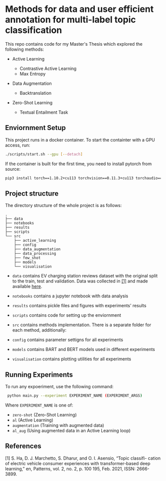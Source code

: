 # Methods for data and user efficient annotation for multi-label topic classification 

This repo contains code for my Master's Thesis which explored the  following methods:

- Active Learning
  - Contrastive Active Learning
  - Max Entropy

- Data Augmentation
  - Backtranslation 

- Zero-Shot Learning 
  - Textual Entailment Task

## Enviornment Setup

This project runs in a docker container. To start the containter
with a GPU access, run:
```bash
./scripts/start.sh --gpu [--detach]
```

If the container is built for the first time, you need to install pytorch from source:
 
```bash
pip3 install torch==1.10.2+cu113 torchvision==0.11.3+cu113 torchaudio==0.10.2+cu113 -f https://download.pytorch.org/whl/cu113/torch_stable.html
```

## Project structure

The directory structure of the whole project is as follows:

```
.
├── data
├── notebooks
├── results
├── scripts
└── src
    ├── active_learning
    ├── config
    ├── data_augmentation
    ├── data_processing
    ├── few_shot
    ├── models
    └── visualisation
```
- `data` contains EV charging station reviews dataset with the original split to the train, test and validation. Data was collected in [[1]](#1) and made available [here](https://zenodo.org/record/4276350#.Yjh8mprMI-Q).

-  `notebooks` contains a jupyter notebook with data analysis 
- `results` contains pickle files and figures with experiments' results
- `scripts` contains code for setting up the enviornment
- `src` contains methods implementation. There is a separate folder for each method, additionally:
- `config` contains parameter settigns for all experiments
- `models` contains BART and BERT models used in different experiments
- `visualisation` contains plotting utilities for all experiments

## Running Experiments

To run any expoeriment, use the following command:

```bash
 python main.py --experiment EXPERIMENT_NAME (EXPERIMENT_ARGS)
```

Where `EXPERIMENT_NAME` is one of: 
- `zero-shot` (Zero-Shot Learning) 
- `al` (Active Learning) 
- `augmentation` (Training with augmented data)
- `al_aug` (Using augmented data in an Active Learning loop) 


## References

<a id="1">[1]</a> 
S. Ha, D. J. Marchetto, S. Dharur, and O. I. Asensio, “Topic classifi-
cation of electric vehicle consumer experiences with transformer-based
deep learning,” en, Patterns, vol. 2, no. 2, p. 100 195, Feb. 2021, ISSN:
2666-3899. 


